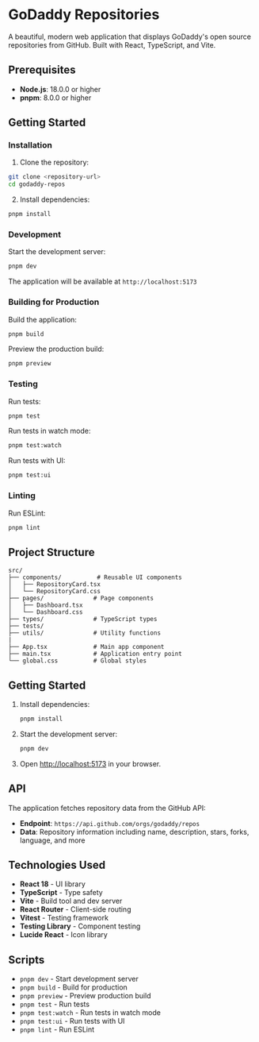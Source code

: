# GoDaddy Repositories

A beautiful, modern web application that displays GoDaddy's open source repositories from GitHub. Built with React, TypeScript, and Vite.


## Prerequisites

- **Node.js**: 18.0.0 or higher
- **pnpm**: 8.0.0 or higher

## Getting Started

### Installation

1. Clone the repository:
```bash
git clone <repository-url>
cd godaddy-repos
```

2. Install dependencies:
```bash
pnpm install
```

### Development

Start the development server:
```bash
pnpm dev
```

The application will be available at `http://localhost:5173`

### Building for Production

Build the application:
```bash
pnpm build
```

Preview the production build:
```bash
pnpm preview
```

### Testing

Run tests:
```bash
pnpm test
```

Run tests in watch mode:
```bash
pnpm test:watch
```

Run tests with UI:
```bash
pnpm test:ui
```

### Linting

Run ESLint:
```bash
pnpm lint
```

## Project Structure

```
src/
├── components/          # Reusable UI components
│   ├── RepositoryCard.tsx
│   └── RepositoryCard.css
├── pages/              # Page components
│   ├── Dashboard.tsx
│   └── Dashboard.css
├── types/              # TypeScript types
├── tests/  
├── utils/              # Utility functions
|
├── App.tsx             # Main app component
├── main.tsx            # Application entry point
└── global.css          # Global styles
```

## Getting Started

1. Install dependencies:
   ```bash
   pnpm install
   ```

2. Start the development server:
   ```bash
   pnpm dev
   ```

3. Open [http://localhost:5173](http://localhost:5173) in your browser.

## API

The application fetches repository data from the GitHub API:
- **Endpoint**: `https://api.github.com/orgs/godaddy/repos`
- **Data**: Repository information including name, description, stars, forks, language, and more

## Technologies Used

- **React 18** - UI library
- **TypeScript** - Type safety
- **Vite** - Build tool and dev server
- **React Router** - Client-side routing
- **Vitest** - Testing framework
- **Testing Library** - Component testing
- **Lucide React** - Icon library

## Scripts

- `pnpm dev` - Start development server
- `pnpm build` - Build for production
- `pnpm preview` - Preview production build
- `pnpm test` - Run tests
- `pnpm test:watch` - Run tests in watch mode
- `pnpm test:ui` - Run tests with UI
- `pnpm lint` - Run ESLint

